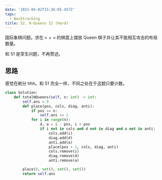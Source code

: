 ```yaml
---
date: '2021-04-02T15:36:05.457Z'
tags:
  - Backtracking
title: 52. N-Queens II (Hard)
---
```


国际象棋问题。求在 `n x n` 的棋盘上摆放 Queen 棋子并让其不能相互攻击的布局数量。

和 51 是孪生问题，不再赘述。

<!-- more -->

## 思路

感觉在刷分 hhh。和 51 完全一样，不同之处在于这题只要计数。

```python
class Solution:
    def totalNQueens(self, n: int) -> int:
        self.ans = 0
        def place(pos, cols, diag, anti):
            if pos == n:
                self.ans += 1
            for i in range(n):
                d, a = i - pos, i + pos
                if i not in cols and d not in diag and a not in anti:
                    cols.add(i)
                    diag.add(d)
                    anti.add(a)
                    place(pos + 1, cols, diag, anti)
                    cols.remove(i)
                    diag.remove(d)
                    anti.remove(a)

        place(0, set(), set(), set())
        return self.ans
```
